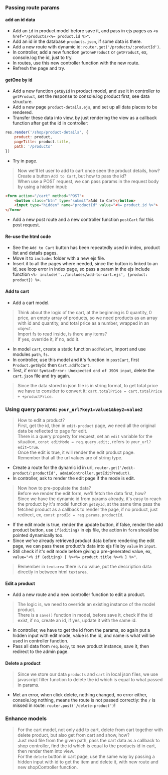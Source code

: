 ### Passing route params
#### add an id data
- Add an `id` in product model before save it, and pass in ejs pages as `<a href="/products/<%= product.id %>"`.
- Add an id in the database `products.json`, if some data is there.
- Add a new route with dynamic id: `router.get('/products/:productId')`.
- In controller, add a new function `getOneProduct` or `getProduct`, ex, console.log the id, just to try.
- In routes, use this new controller function with the new route.
- Refresh the page and try.

#### getOne by id
- Add a new function `getById` in product model, and use it in controller to `getProduct`, set the response to console.log product first, see data structure.
- Add a new page `product-details.ejs`, and set up all data places to be rendered.
- Transfer these data into view, by just rendering the view as a callback function after get the id in controller:
```js
res.render('/shop/product-details', {
    product: product,
    pageTitle: product.title,
    path: '/products'
})
```
- Try in page.
> Now we'll let user to add to cart once seen the product details, how?    
> Create a button `Add to Cart`, but how to pass the id?   
> When use a POST request, we can pass params in the request body by using a hidden input:      
```html
<form action="/cart" method="POST">
    <button class="btn" type="submit">Add to Cart</button>
    <input type="hidden" name="productId" value="<%= product.id %>">
</form>
```
- Add a new post route and a new controller function `postCart` for this post request.

#### Re-use the html code
- See the `Add to Cart` button has been repeatedly used in index, product list and details pages.
- Move it to `includes` folder with a new ejs file.
- Insert it to all the pages where needed, since the button is linked to an id, see loop error in index page, so pass a param in the ejs include function `<%- include('../includes/add-to-cart.ejs', {product: product}) %>`.

#### Add to cart
- Add a cart model.
> Think about the logic of the cart, at the beginning is 0 quantity, 0 price, an empty array of products, so we need products as an array with id and quantity, and total price as a number, wrapped in an object.   
> Import fs to read inside, is there any items?   
> If yes, override it, if no, add it.
- In model `cart`, create a static function `addToCart`, import and use modules `path`, `fs`.
- In controller, use this model and it's function in `postCart`, first `Product.getById` then `Cart.addToCart`.
- Test, if error `SyntaxError: Unexpected end of JSON input`, delete the `cart.json` file and try again.
> Since the data stored in json file is in string format, to get total price we have to consider to convert it: `cart.totalPrice = cart.totalPrice + +productPrice`.   

### Using query params: `your_url?key1=value1&key2=value2`
> How to edit a product?   
> First, get the id, then in `edit-product` page, we need all the original data be reflected to page for edit.   
> There is a query property for request, set an `edit` variable for the situation, `const editMode = req.query.edit;`, refers to `your_url?edit=true`.   
> Once the edit is true, it will render the edit product page.   
> Remember that all the url values are of string type.   
- Create a route for the dynamic id in url, `router.get('/edit-product/:productId', adminController.getEditProduct)`.
- In controller, ask to render the edit page if the mode is edit.
> Now how to pre-populate the data?   
> Before we render the edit form, we'll fetch the data first, how?   
> Since we have the dynamic id from params already, it's easy to reach the product by it's model function `getById`, at the same time pass the fetched product as a callback to render the page, if no product, just redirect, ex, `const prodId = req.params.productId`.
- If the edit mode is true, render the update button, if false, render the add product button, use `if(editing)` in ejs file, the action in `form` should be pointed dynamically too. 
- Since we've already retrieved product data before rendering the edit page, we can pass these product's data into ejs file by `value` in `input`.
- Still check if it's edit mode before giving a pre-generated value, ex, `value="<% if (editing) { %><%= product.title %><% } %>"`.
> Remember in `textarea` there is no value, put the description data directly in between html `textarea`.   

#### Edit a product
- Add a new route and a new controller function to edit a product.
> The logic is, we need to override an existing instance of the model product.   
> There is a `save()` function in model, before save it, check if the id exist, if no, create an id, if yes, update it with the same id.
- In controller, we have to get the id from the params, so again put a hidden input with edit mode, value is the id, and name is what will be used in controller function.
- Pass all data from `req.body`, to new product instance, save it, then redirect to the admin page.

#### Delete a product
> Since we store our data `products` and `cart` in local json files, we use javascript filter function to delete the id which is equal to what passed in params.
- Met an error, when click delete, nothing changed, no error either, console.log nothing, means the route is not passed correctly: the `/` is missed in route: `router.post('/delete-product')`!

### Enhance models
> For the cart model, not only add to cart, delete from cart together with delete product, but also get from cart and show, how?     
> Just read file from the given path, pass the cart data as a callback to shop controller, find the id which is equal to the products id in cart, then render them into view.   
> For the `delete` button in cart page, use the same way by passing a hidden input with id to get the item and delete it, with new route and new shopController function.   
